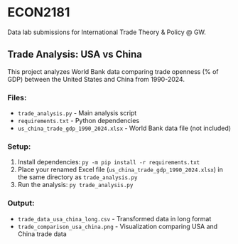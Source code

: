 # ECON2181
Data lab submissions for International Trade Theory &amp; Policy @ GW.

## Trade Analysis: USA vs China

This project analyzes World Bank data comparing trade openness (% of GDP) between the United States and China from 1990-2024.

### Files:
- `trade_analysis.py` - Main analysis script
- `requirements.txt` - Python dependencies
- `us_china_trade_gdp_1990_2024.xlsx` - World Bank data file (not included)

### Setup:
1. Install dependencies: `py -m pip install -r requirements.txt`
2. Place your renamed Excel file (`us_china_trade_gdp_1990_2024.xlsx`) in the same directory as `trade_analysis.py`
3. Run the analysis: `py trade_analysis.py`

### Output:
- `trade_data_usa_china_long.csv` - Transformed data in long format
- `trade_comparison_usa_china.png` - Visualization comparing USA and China trade data